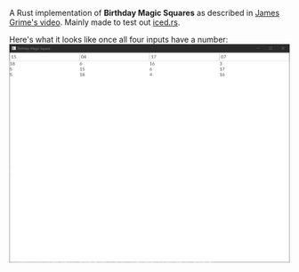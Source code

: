 A Rust implementation of **Birthday Magic Squares** as described in [James Grime's video](https://youtu.be/hNn0j4Kay8g). Mainly made to test out [iced.rs](https://iced.rs/).

Here's what it looks like once all four inputs have a number:
![](preview.png)

